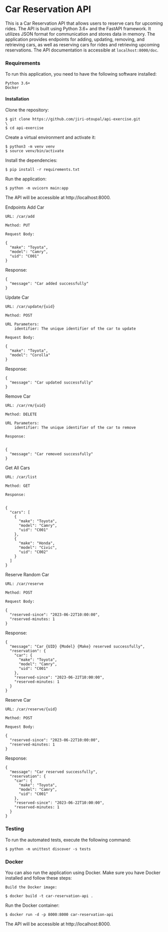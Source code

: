 # Car Reservation API

This is a Car Reservation API that allows users to reserve cars for upcoming rides. The API is built using Python 3.6+ and the FastAPI framework. It
utilizes JSON format for communication and stores data in memory. The application provides endpoints for adding, updating, removing, and retrieving
cars, as well as reserving cars for rides and retrieving upcoming reservations. The API documentation is accessible at `localhost:8000/doc`.

### Requirements

To run this application, you need to have the following software installed:

    Python 3.6+
    Docker

#### Installation

Clone the repository:

    $ git clone https://github.com/jiri-otoupal/api-exercise.git
    \
    $ cd api-exercise

Create a virtual environment and activate it:

`$ python3 -m venv venv`\
`$ source venv/bin/activate`

Install the dependencies:

`$ pip install -r requirements.txt`

Run the application:

    $ python -m uvicorn main:app

The API will be accessible at http://localhost:8000.

Endpoints
Add Car

    URL: /car/add

    Method: PUT

    Request Body:

    {
      "make": "Toyota",
      "model": "Camry",
      "uid": "C001"
    }

Response:

    {
      "message": "Car added successfully"
    }

Update Car

    URL: /car/update/{uid}

    Method: POST

    URL Parameters:
        identifier: The unique identifier of the car to update

    Request Body:

    {
      "make": "Toyota",
      "model": "Corolla"
    }

Response:

    {
      "message": "Car updated successfully"
    }

Remove Car

    URL: /car/rm/{uid}

    Method: DELETE

    URL Parameters:
        identifier: The unique identifier of the car to remove

    Response:


    {
      "message": "Car removed successfully"
    }

Get All Cars

    URL: /car/list

    Method: GET

    Response:


    {
      "cars": [
        {
          "make": "Toyota",
          "model": "Camry",
          "uid": "C001"
        },
        {
          "make": "Honda",
          "model": "Civic",
          "uid": "C002"
        }
      ]
    }

Reserve Random Car

    URL: /car/reserve

    Method: POST

    Request Body:

    {
      "reserved-since": "2023-06-22T10:00:00",
      "reserved-minutes: 1
    }

Response:

    {
      "message": "Car {UID} {Model} {Make} reserved successfully",
      "reservation": {
        "car": {
          "make": "Toyota",
          "model": "Camry",
          "uid": "C001"
        },
        "reserved-since": "2023-06-22T10:00:00",
        "reserved-minutes: 1
      }
    }

Reserve Car

    URL: /car/reserve/{uid}

    Method: POST

    Request Body:

    {
      "reserved-since": "2023-06-22T10:00:00",
      "reserved-minutes: 1
    }

Response:

    {
      "message": "Car reserved successfully",
      "reservation": {
        "car": {
          "make": "Toyota",
          "model": "Camry",
          "uid": "C001"
        },
        "reserved-since": "2023-06-22T10:00:00",
        "reserved-minutes: 1
      }
    }

### Testing

To run the automated tests, execute the following command:

`$ python -m unittest discover -s tests`

### Docker

You can also run the application using Docker. Make sure you have Docker installed and follow these steps:

    Build the Docker image:

`$ docker build -t car-reservation-api .`

Run the Docker container:

`$ docker run -d -p 8000:8000 car-reservation-api`

The API will be accessible at http://localhost:8000.